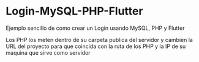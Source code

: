 # Login-MySQL-PHP-Flutter
Ejemplo sencillo de como crear un Login usando MySQL, PHP y Flutter

Los PHP los meten dentro de su carpeta publica del servidor y cambien la URL del proyecto para que coincida con la ruta de los PHP y la IP de su maquina que sirve como servidor
